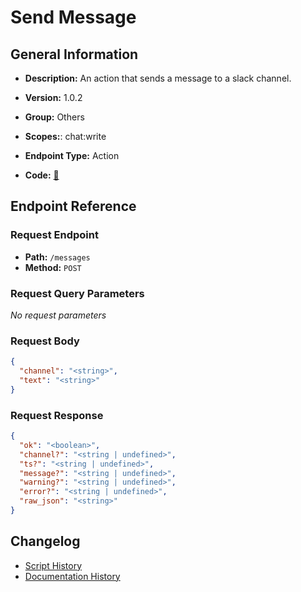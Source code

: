 # Send Message

## General Information

- **Description:** An action that sends a message to a slack channel.

- **Version:** 1.0.2
- **Group:** Others
- **Scopes:**: chat:write
- **Endpoint Type:** Action
- **Code:** [🔗](https://github.com/NangoHQ/integration-templates/tree/main/integrations/slack/actions/send-message.ts)


## Endpoint Reference

### Request Endpoint

- **Path:** `/messages`
- **Method:** `POST`

### Request Query Parameters

_No request parameters_

### Request Body

```json
{
  "channel": "<string>",
  "text": "<string>"
}
```

### Request Response

```json
{
  "ok": "<boolean>",
  "channel?": "<string | undefined>",
  "ts?": "<string | undefined>",
  "message?": "<string | undefined>",
  "warning?": "<string | undefined>",
  "error?": "<string | undefined>",
  "raw_json": "<string>"
}
```

## Changelog

- [Script History](https://github.com/NangoHQ/integration-templates/commits/main/integrations/slack/actions/send-message.ts)
- [Documentation History](https://github.com/NangoHQ/integration-templates/commits/main/integrations/slack/actions/send-message.md)

<!-- END  GENERATED CONTENT -->

